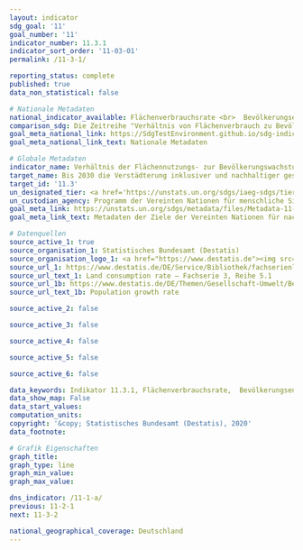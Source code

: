 ```yaml
---
layout: indicator
sdg_goal: '11'
goal_number: '11'
indicator_number: 11.3.1
indicator_sort_order: '11-03-01'
permalink: /11-3-1/

reporting_status: complete
published: true
data_non_statistical: false

# Nationale Metadaten
national_indicator_available: Flächenverbrauchsrate <br>  Bevölkerungsentwicklung <br> Verhältnis der Siedlungs- und Verkehrsfläche zur Bevölkerung <br> Verhältnis Flächenverbrauchsrate zur Bevölkerungsentwicklung
comparison_sdg: Die Zeitreihe "Verhältnis von Flächenverbrauch zu Bevölkerungswachstum (Jahr für Jahr)" entspricht den globalen Metadaten. Die weiteren drei Zeitreihen bieten zusätzliche Informationen.
goal_meta_national_link: https://SdgTestEnvironment.github.io/sdg-indicators/public/MetaDe/11.3.1.pdf
goal_meta_national_link_text: Nationale Metadaten

# Globale Metadaten
indicator_name: Verhältnis der Flächennutzungs- zur Bevölkerungswachstumsrate
target_name: Bis 2030 die Verstädterung inklusiver und nachhaltiger gestalten und die Kapazitäten für eine partizipatorische, integrierte und nachhaltige Siedlungsplanung und -steuerung in allen Ländern verstärken
target_id: '11.3'
un_designated_tier: <a href='https://unstats.un.org/sdgs/iaeg-sdgs/tier-classification/' title='Klicken Sie hier um weitere Informationen zur UN-Tier-Klassifikation zu erhalten.'>Tier II</a>
un_custodian_agency: Programm der Vereinten Nationen für menschliche Siedlungen (UN-Habitat)
goal_meta_link: https://unstats.un.org/sdgs/metadata/files/Metadata-11-03-01.pdf
goal_meta_link_text: Metadaten der Ziele der Vereinten Nationen für nachhaltige Entwicklung

# Datenquellen
source_active_1: true
source_organisation_1: Statistisches Bundesamt (Destatis)
source_organisation_logo_1: <a href="https://www.destatis.de"><img src="https://g205sdgs.github.io/sdg-indicators/public/OrgImgDe/destatis.png" alt="Logo destatis" style="height:60px; width:148px"/></a>
source_url_1: https://www.destatis.de/DE/Service/Bibliothek/fachserienliste-artikel.html
source_url_text_1: Land consumption rate – Fachserie 3, Reihe 5.1
source_url_1b: https://www.destatis.de/DE/Themen/Gesellschaft-Umwelt/Bevoelkerung/Bevoelkerungsstand/_inhalt.html
source_url_text_1b: Population growth rate

source_active_2: false

source_active_3: false

source_active_4: false

source_active_5: false

source_active_6: false

data_keywords: Indikator 11.3.1, Flächenverbrauchsrate,  Bevölkerungsentwicklung, Verhältnis der Siedlungs- und Verkehrsfläche zur Bevölkerung, Verhältnis Flächenverbrauchsrate zur Bevölkerungsentwicklung, Programm der Vereinten Nationen für menschliche Siedlungen (UN-Habitat)
data_show_map: False
data_start_values: 
computation_units: 
copyright: '&copy; Statistisches Bundesamt (Destatis), 2020'
data_footnote: 

# Grafik Eigenschaften
graph_title: 
graph_type: line
graph_min_value: 
graph_max_value: 

dns_indicator: /11-1-a/
previous: 11-2-1
next: 11-3-2

national_geographical_coverage: Deutschland
---
```


<span></span>